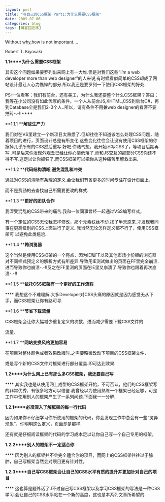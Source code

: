 ```yaml
---
layout: post
title: "写自己的CSS框架 Part1:为什么需要CSS框架"
date: 2009-07-06
categories: blog
tags: [博客园迁移]
---
```


Without why,how is not important….

Robert T. Kiyosaki

**1.1****为什么需要CSS框架**

其实这个问题如果要罗列出来网上有一大堆.但是对我们这些”I’m a web developer more than web designer”的人来说,有时候看似简单的CSS却成了网站设计最让人心力憔悴的部分.所以我还是要罗列一下使用CSS框架的好处.

PS:一位看客：我们有前台，还有美工，为什么我还要整个什么CSS框架？答曰：我等在小公司没有如此优厚的条件，一个人从前台JS,XHTML,CSS到后台C\#，再到Database全是我们2-3个人..所以，请有条件不用兼web designer的看客不要拍砖-.-\!\!****

**1.1.1 ****解放生产力**

我们对在VS里建立一个新项目太熟悉了.但却往往不知道该怎么处理CSS问题，随着项目的进行，页面设计总是有所变化.这些变化往往会让没有使用CSS框架的你擦掉几乎所有的CSS然后重写.好吧.你赌气想，我开始不写CSS了，等项目后期再写..可是后来你发现外观丑已经让你心情低落了.而和JS交互的那部分CSS你还不得不写.这足以让你抓狂了.而CSS框架可以把你从这种痛苦里解救出来.

**1.1.2 ****代码结构清晰,避免混乱和冲突**

通过对CSS的清晰有条理的定义.会让我们节省更多的时间专注在设计页面上，

而不是费劲的去查找自己所需要更改的样式.

**1.1.3 ****更好的团队合作**

我深受混乱的CSS带来的痛苦.我和一位同事曾经一起通过VSS编写样式，

有一个定位的CSS无论我怎样修改，那个元素纹丝不动.找了半天原来.才发现我同事在更高级别的CSS上面进行了定义. 我当然无论怎样定义都不行了，使用CSS框架可 以避免此类尴尬..

**1.1.4 ****跨浏览器**

这个当然是使用CSS框架的一个亮点，因为IE和FF以及其他市场小份额的浏览器对不同样式预定义的解析方式有所差异.导致用IE测试做出的页面在FF里完全崩溃.进而导致你也崩溃-.-\!\!反之在FF里测的页面在IE里又崩溃了.导致你也跟着再次崩溃-.-\!\!

**1.1.5 ****依托CSS框架有一个更好的工作流程**

**** 我想这个不难理解.大多Developer对CSS头痛的原因就是因为感觉无从下手，而CSS框架让你有路可寻.

**1.1.6 ****节省下载流量**

CSS框架会让你大幅减少重复定义的次数，进而减少需要下载CSS文件的

流量.

**1.1.7 ****网站变换风格更加容易**

在项目对整体颜色或者效果改版时.之需要略微改动下项目的CSS框架文件，

或是写个新的CSS文件对框架进行部分覆盖.即可达到效果.

**1.2****为什么网上已有那么多CSS框架，我还要自己写**

**** 其实我也是从使用网上成型的CSS框架开始，不可否认，他们的CSS框架写的非常优秀，有很多地方可以借鉴.我曾经以为使用熟练一个框架已经足够，可是工作中使用别人的框架产生了一系列问题.下面我一一分解.

**1.2.1****必须深入了解框架的每一行代码**

因为如果你不仔细学习你所使用的框架的代码，你会发现工作中总会有一些“灵异现象”，你明明这么定义，页面却是那样.

还有就是仔细阅读框架的代码的学习成本足以让你自己写一个自己专用的框架。

**1.2.2****别人的框架不一定适合你**

**** 因为别人的框架并不会完全适合你的项目，而网上的CSS框架往往过于臃肿，自己写框架当然会对项目更有针对性。

**1.2.3****自己写CSS框架会让自己的CSS水平有质的提升并更加针对自己的项目**

**** 这也算是题外话了J不过自己写CSS框架以及学习CSS框架的写法是一种CSS学习.会让自己的CSS水平站在一个新的高度，这也是本系列文章所希望的.
